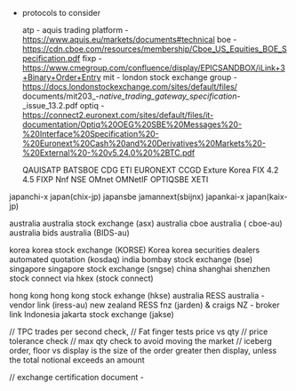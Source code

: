 * protocols to consider

    atp - aquis trading platform - https://www.aquis.eu/markets/documents#technical
    boe - https://cdn.cboe.com/resources/membership/Cboe_US_Equities_BOE_Specification.pdf
    fixp - https://www.cmegroup.com/confluence/display/EPICSANDBOX/iLink+3+Binary+Order+Entry
    mit - london stock exchange group - https://docs.londonstockexchange.com/sites/default/files/   documents/mit203_-_native_trading_gateway_specification_-_issue_13.2.pdf
    optiq - 
    https://connect2.euronext.com/sites/default/files/it-documentation/Optiq%20OEG%20SBE%20Messages%20-%20Interface%20Specification%20-%20Euronext%20Cash%20and%20Derivatives%20Markets%20-%20External%20-%20v5.24.0%20%2BTC.pdf

    QAUISATP
    BATSBOE
    CDG
    ETI
    EURONEXT CCGD
    Exture Korea
    FIX 4.2 4.5
    FIXP
    Nnf NSE
    OMnet
    OMNetIF
    OPTIQSBE
    XETI
    
japanchi-x japan(chix-jp)
japansbe jamannext(sbijnx)
japankai-x japan(kaix-jp)

australia australia stock exchange (asx)
australia cboe australia ( cboe-au)
australia bids australia (BIDS-au)

korea korea stock exchange (KORSE)
Korea korea securities dealers automated
quotation (kosdaq)
india bombay stock exchange (bse)
singapore singapore stock exchange (sngse)
china shanghai shenzhen stock connect via hkex (stock connect)

hong kong hong kong stock exhange (hkse)
australia RESS australia - vendor link (iress-au)
new zealand RESS fnz (jarden) & craigs NZ - broker link
Indonesia jakarta stock exchange (jakse)


// TPC trades per second check, 
// Fat finger tests price vs qty
// price tolerance check
// max qty check to avoid moving the market
// iceberg order, floor vs display  is the size of the order greater then display, unless the total notional exceeds an amount 

// exchange certification document -